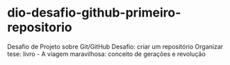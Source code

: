 # dio-desafio-github-primeiro-repositorio
Desafio de Projeto sobre Git/GitHub
Desafio: criar um repositório
Organizar tese: livro - A viagem maravilhosa: conceito de gerações e revolução